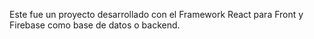 Este fue un proyecto desarrollado con el Framework React para Front y Firebase como base de datos o backend.
